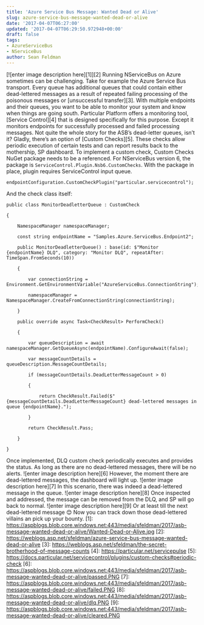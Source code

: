 ```yaml
---
title: 'Azure Service Bus Message: Wanted Dead or Alive'
slug: azure-service-bus-message-wanted-dead-or-alive
date: '2017-04-07T06:27:00'
updated: '2017-04-07T06:29:50.972948+00:00'
draft: false
tags:
- AzureServiceBus
- NServiceBus
author: Sean Feldman
---
```

[![enter image description here][1]][2]
Running NServiceBus on Azure sometimes can be challenging. Take for example the Azure Service Bus transport. Every queue has additional queues that could contain either dead-lettered messages as a result of repeated failing processing of the poisonous messages or [unsuccessful transfer][3].
With multiple endpoints and their queues, you want to be able to monitor your system and know when things are going south. Particular Platform offers a monitoring tool, [Service Control][4] that is designed specifically for this purpose. Except it monitors endpoints for successfully processed and failed processing messages. Not quite the whole story for the ASB’s dead-letter queues, isn’t it?
Gladly, there’s an option of [Custom Checks][5]. These checks allow periodic execution of certain tests and can report results back to the mothership, SP dashboard.
To implement a custom check, Custom Checks NuGet package needs to be a referenced. For NServiceBus version 6, the package is `ServiceControl.Plugin.Nsb6.CustomChecks`. With the package in place, plugin requires ServiceControl input queue.
```
endpointConfiguration.CustomCheckPlugin("particular.servicecontrol");
```
And the check class itself:
```
public class MonitorDeadletterQueue : CustomCheck
{
    NamespaceManager namespaceManager;
    const string endpointName = "Samples.Azure.ServiceBus.Endpoint2";
    public MonitorDeadletterQueue() : base(id: $"Monitor {endpointName} DLQ", category: "Monitor DLQ", repeatAfter: TimeSpan.FromSeconds(10))
    {
        var connectionString = Environment.GetEnvironmentVariable("AzureServiceBus.ConnectionString");
        namespaceManager = NamespaceManager.CreateFromConnectionString(connectionString);
    }
    public override async Task<CheckResult> PerformCheck()
    {
        var queueDescription = await namespaceManager.GetQueueAsync(endpointName).ConfigureAwait(false);
        var messageCountDetails = queueDescription.MessageCountDetails;
        if (messageCountDetails.DeadLetterMessageCount > 0)
        {
            return CheckResult.Failed($"{messageCountDetails.DeadLetterMessageCount} dead-lettered messages in queue {endpointName}.");
        }
        return CheckResult.Pass;
    }
}
```
Once implemented, DLQ custom check periodically executes and provides the status. As long as there are no dead-lettered messages, there will be no alerts.
![enter image description here][6]
However, the moment there are dead-lettered messages, the dashboard will light up.
![enter image description here][7]
In this scenario, there was indeed a dead-lettered message in the queue.
![enter image description here][8]
Once inspected and addressed, the message can be removed from the DLQ, and SP will go back to normal.
![enter image description here][9]
Or at least till the next dead-lettered message 😊
Now you can track down those dead-lettered villains an pick up your bounty.
[1]: https://aspblogs.blob.core.windows.net:443/media/sfeldman/2017/asb-message-wanted-dead-or-alive/Wanted-Dead-or-Alive.jpg
[2]: https://weblogs.asp.net/sfeldman/azure-service-bus-message-wanted-dead-or-alive
[3]: https://weblogs.asp.net/sfeldman/the-secret-brotherhood-of-message-counts
[4]: https://particular.net/servicepulse
[5]: https://docs.particular.net/servicecontrol/plugins/custom-checks#periodic-check
[6]: https://aspblogs.blob.core.windows.net:443/media/sfeldman/2017/asb-message-wanted-dead-or-alive/passed.PNG
[7]: https://aspblogs.blob.core.windows.net:443/media/sfeldman/2017/asb-message-wanted-dead-or-alive/failed.PNG
[8]: https://aspblogs.blob.core.windows.net:443/media/sfeldman/2017/asb-message-wanted-dead-or-alive/dlq.PNG
[9]: https://aspblogs.blob.core.windows.net:443/media/sfeldman/2017/asb-message-wanted-dead-or-alive/cleared.PNG
